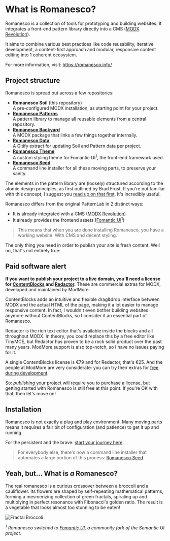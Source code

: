 # What is Romanesco?

Romanesco is a collection of tools for prototyping and building websites. It integrates a front-end pattern library directly into a CMS ([MODX Revolution][1]).

It aims to combine various best practices like code reusability, iterative development, a content-first approach and modular, responsive content editing into 1 coherent ecosystem.

For more information, visit: https://romanesco.info/

## Project structure

Romanesco is spread out across a few repositories:

- **Romanesco Soil** (this repository)  
A pre-configured MODX installation, as starting point for your project.
- **[Romanesco Patterns][11]**  
A pattern library to manage all reusable elements from a central repository.
- **[Romanesco Backyard][12]**  
A MODX package that links a few things together internally.
- **[Romanesco Data][10]**  
A Gitify extract for updating Soil and Pattern data per project.
- **[Romanesco Theme][13]**  
A custom styling theme for Fomantic UI<sup>1</sup>, the front-end framework used.
- **[Romanesco Seed][14]**  
A command line installer for all these moving parts, to preserve your sanity.

The elements in the pattern library are (loosely) structured according to the atomic design principles, as first outlined by Brad Frost. If you're not familiar with this concept, I suggest you [read up on that first][7]. It's incredibly useful.

Romanesco differs from the original PatternLab in 2 distinct ways:

- It is already integrated with a CMS ([MODX Revolution][1])
- It already provides the frontend assets ([Fomantic UI][8]<sup>1</sup>)

>This means that when you are done installing Romanesco, you have a working website. With CMS and decent styling.

The only thing you need in order to publish your site is fresh content. Well no, that's not entirely true:

## Paid software alert

**If you want to publish your project to a live domain, you'll need a license for [ContentBlocks][3] and [Redactor][4].** These are commercial extras for MODX, developed and maintained by ModMore.

ContentBlocks adds an intuitive and flexible drag&drop interface between MODX and the actual HTML of the page, making it a lot easier to manage responsive content. In fact, I wouldn't even bother building websites anymore without ContentBlocks, so I consider it an essential part of Romanesco.

Redactor is the rich text editor that's available inside the blocks and all throughout MODX. In theory, you could replace this by a free editor like TinyMCE, but Redactor has proven to be a rock solid product over the past many years. ModMore support is also top-notch, so I have no issues paying for it.

A single ContentBlocks license is &euro;79 and for Redactor, that's &euro;25. And the people at ModMore are very considerate: you can try their extras for [free during development][5].

So: *publishing* your project will require you to purchase a license, but getting started with Romanesco is still free at this point. If you're OK with that, then let's move on!

## Installation

Romanesco is not exactly a plug and play environment. Many moving parts means it requires a fair bit of configuration (and patience) to get it up and running.

For the persistent and the brave: [start your journey here][6].

>For everybody else, there's now a command line installer that automates a large portion of this process: [Romanesco Seed][14].
> 
## Yeah, but... What is _a_ Romanesco?

The real romanesco is a curious crossover between a broccoli and a cauliflower. Its flowers are shaped by self-repeating mathematical patterns, forming a mesmerizing collection of green fractals, spiraling up and multiplying in perfect resonance with Fibonacci's golden ratio. The result is a vegetable that looks almost too stunning to be eaten!

![Fractal Broccoli](https://upload.wikimedia.org/wikipedia/commons/4/4f/Fractal_Broccoli.jpg)

_<sup>1</sup> Romanesco switched to [Fomantic UI][8], a community fork of the Semantic UI project._

[1]: https://modx.com/get-modx/
[2]: https://semantic-ui.com/
[3]: https://modmore.com/contentblocks/
[4]: https://modmore.com/redactor/
[5]: https://modmore.com/free-development-licenses/
[6]: https://notes.romanesco.info/backend-installation
[7]: https://patternlab.io
[8]: https://fomantic-ui.com/
[10]: https://github.com/hugopeek/romanesco-data
[11]: https://github.com/hugopeek/romanesco-patterns
[12]: https://github.com/hugopeek/romanesco-backyard
[13]: https://github.com/hugopeek/romanesco-theme
[14]: https://github.com/hugopeek/romanesco-seed
